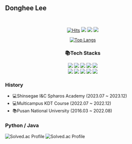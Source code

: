 <h2>Donghee Lee</h2><br>
<div align="center">

[![Hits](https://hits.seeyoufarm.com/api/count/incr/badge.svg?url=https%3A%2F%2Fgithub.com%2Fkklee0930%2Fhit-counter&count_bg=%232C3F49&title_bg=%2361BCFF&icon_color=%23E7E7E7&title=hits&edge_flat=false)](https://hits.seeyoufarm.com)
<a href="https://pseudocode0930.tistory.com/" target="_blank"><img src="https://img.shields.io/badge/Blog-000000?style=flat&logo=tistory&logoColor=white"/></a>
<a href="https://www.instagram.com/heeddong_2/" target="_blank"><img src="https://img.shields.io/badge/Instagram-E4405F?flat&logo=instagram&logoColor=white"/></a>
<a href='mailto:kklee0930@pusan.ac.kr' target="_blank"><img src="https://img.shields.io/badge/email-EA4335?style=flat&logo=Gmail&logoColor=white"/></a>

﻿[![Top Langs](https://github-readme-stats-sigma-five.vercel.app/api/top-langs/?username=kklee0930&theme=nord&layout=compact)](https://github.com/kklee0930/kklee0930)﻿

<h3>📚Tech Stacks</h3>
<img src="https://img.shields.io/badge/JAVA-007396?style=for-the-badge&logo=java&logoColor=white">
<img src="https://img.shields.io/badge/python-3776AB?style=for-the-badge&logo=python&logoColor=white">
<img src="https://img.shields.io/badge/html5-E34F26?style=for-the-badge&logo=html5&logoColor=white">
<img src="https://img.shields.io/badge/css3-1572B6?style=for-the-badge&logo=css3&logoColor=white">
<img src="https://img.shields.io/badge/kotlin-7F52FF?style=for-the-badge&logo=kotlin&logoColor=white">
<br>
<img src="https://img.shields.io/badge/Spring boot-6DB33F?style=for-the-badge&logo=spring boot&logoColor=white">
<img src="https://img.shields.io/badge/redis-DC382D?style=for-the-badge&logo=redis&logoColor=white">
<img src="https://img.shields.io/badge/mysql-4479A1?style=for-the-badge&logo=mysql&logoColor=white">
<img src="https://img.shields.io/badge/django-092E20?style=for-the-badge&logo=django&logoColor=white">
<img src="https://img.shields.io/badge/git-F05032?style=for-the-badge&logo=git&logoColor=white">
</div>

### History
- 💻Shinsegae I&C Spharos Academy (2023.07 ~ 2023.12)
- 💻Multicampus KDT Course (2022.07 ~ 2022.12)
- 📚Pusan National University (2016.03 ~ 2022.08)

### Python / Java
![Solved.ac Profile](http://mazassumnida.wtf/api/v2/generate_badge?boj=kklee0930)
![Solved.ac Profile](http://mazassumnida.wtf/api/v2/generate_badge?boj=kklee0930_2)
